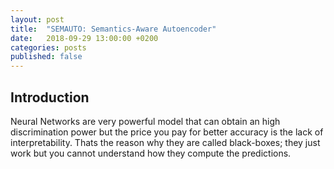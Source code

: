 ```yaml
---
layout: post
title:  "SEMAUTO: Semantics-Aware Autoencoder"
date:   2018-09-29 13:00:00 +0200
categories: posts
published: false
---
```


## Introduction

Neural Networks are very powerful model that can obtain an high discrimination power but the price you pay for better accuracy is the lack of interpretability. Thats the reason why they are called black-boxes; they just work but you cannot understand how they compute the predictions. 
